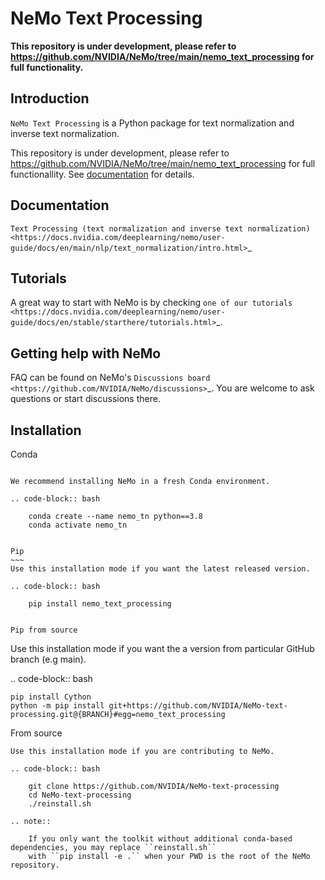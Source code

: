 **NeMo Text Processing**
==========================

**This repository is under development, please refer to https://github.com/NVIDIA/NeMo/tree/main/nemo_text_processing for full functionality.**

Introduction
------------

`NeMo Text Processing` is a Python package for text normalization and inverse text normalization.

This repository is under development, please refer to https://github.com/NVIDIA/NeMo/tree/main/nemo_text_processing for full functionallity.
See [documentation](https://docs.nvidia.com/deeplearning/nemo/user-guide/docs/en/stable/nlp/text_normalization/wfst/wfst_text_normalization.html) for details.


Documentation
-------------


`Text Processing (text normalization and inverse text normalization) <https://docs.nvidia.com/deeplearning/nemo/user-guide/docs/en/main/nlp/text_normalization/intro.html>`_

Tutorials
---------
A great way to start with NeMo is by checking `one of our tutorials <https://docs.nvidia.com/deeplearning/nemo/user-guide/docs/en/stable/starthere/tutorials.html>`_.

Getting help with NeMo
----------------------
FAQ can be found on NeMo's `Discussions board <https://github.com/NVIDIA/NeMo/discussions>`_. You are welcome to ask questions or start discussions there.


Installation
------------

Conda
~~~~~

We recommend installing NeMo in a fresh Conda environment.

.. code-block:: bash

    conda create --name nemo_tn python==3.8
    conda activate nemo_tn


Pip
~~~
Use this installation mode if you want the latest released version.

.. code-block:: bash

    pip install nemo_text_processing


Pip from source
~~~~~~~~~~~~~~~
Use this installation mode if you want the a version from particular GitHub branch (e.g main).

.. code-block:: bash

    pip install Cython
    python -m pip install git+https://github.com/NVIDIA/NeMo-text-processing.git@{BRANCH}#egg=nemo_text_processing


From source
~~~~~~~~~~~
Use this installation mode if you are contributing to NeMo.

.. code-block:: bash

    git clone https://github.com/NVIDIA/NeMo-text-processing
    cd NeMo-text-processing
    ./reinstall.sh

.. note::

    If you only want the toolkit without additional conda-based dependencies, you may replace ``reinstall.sh``
    with ``pip install -e .`` when your PWD is the root of the NeMo repository.
